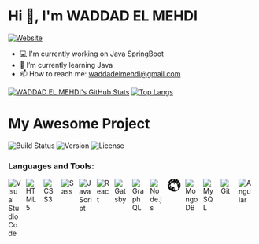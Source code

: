 # Hi 👋, I'm WADDAD EL MEHDI

[![Website](https://img.shields.io/website?label=https://waddadelmehdi.github.io/portfolio/&style=for-the-badge&url=https%3A%2F%2Fcodestackr.com)](https://waddadelmehdi.github.io/portfolio/)
- 💻 I'm currently working on Java SpringBoot
- 🌱 I’m currently learning Java 
- 📫 How to reach me: waddadelmehdi@gmail.com

[![WADDAD EL MEHDI's GitHub Stats](https://github-readme-stats.vercel.app/api?username=waddadelmehdi&show_icons=true&theme=dark)](https://github.com/waddadelmehdi)
[![Top Langs](https://github-readme-stats.vercel.app/api/top-langs/?username=waddadelmehdi&langs_count=10)](https://github.com/waddadelmehdi)





# My Awesome Project
![Build Status](https://img.shields.io/badge/build-passing-brightgreen)
![Version](https://img.shields.io/badge/version-1.0-blue)
![License](https://img.shields.io/badge/license-MIT-green)


### Languages and Tools:

<img align="left" alt="Visual Studio Code" width="26px" src="https://cdn.jsdelivr.net/gh/devicons/devicon/icons/vscode/vscode-original.svg" style="padding-right:10px;" />
<img align="left" alt="HTML5" width="26px" src="https://cdn.jsdelivr.net/gh/devicons/devicon/icons/html5/html5-original.svg" style="padding-right:10px;" />
<img align="left" alt="CSS3" width="26px" src="https://cdn.jsdelivr.net/gh/devicons/devicon/icons/css3/css3-original.svg" style="padding-right:10px;" />
<img align="left" alt="Sass" width="26px" src="https://cdn.jsdelivr.net/gh/devicons/devicon/icons/sass/sass-original.svg" style="padding-right:10px;" />
<img align="left" alt="JavaScript" width="26px" src="https://cdn.jsdelivr.net/gh/devicons/devicon/icons/javascript/javascript-original.svg" style="padding-right:10px;" />
<img align="left" alt="React" width="26px" src="https://cdn.jsdelivr.net/gh/devicons/devicon/icons/react/react-original.svg" style="padding-right:10px;" />
<img align="left" alt="Gatsby" width="26px" src="https://cdn.jsdelivr.net/gh/devicons/devicon/icons/gatsby/gatsby-original.svg" style="padding-right:10px;" />
<img align="left" alt="GraphQL" width="26px" src="https://cdn.jsdelivr.net/gh/devicons/devicon/icons/graphql/graphql-plain.svg" style="padding-right:10px;" />
<img align="left" alt="Node.js" width="26px" src="https://cdn.jsdelivr.net/gh/devicons/devicon/icons/nodejs/nodejs-original.svg" style="padding-right:10px;" />
<img align="left" alt="Deno" width="26px" src="./img/deno-light.svg" style="padding-right:10px;" />
<img align="left" alt="MongoDB" width="26px" src="https://cdn.jsdelivr.net/gh/devicons/devicon/icons/mongodb/mongodb-original.svg" style="padding-right:10px;" />
<img align="left" alt="MySQL" width="26px" src="https://cdn.jsdelivr.net/gh/devicons/devicon/icons/mysql/mysql-original.svg" style="padding-right:10px;" />
<img align="left" alt="Git" width="26px" src="https://cdn.jsdelivr.net/gh/devicons/devicon/icons/git/git-original.svg" style="padding-right:10px;" />
<img align="left" alt="Angular" width="26px" src="https://cdn.jsdelivr.net/gh/devicons/devicon@latest/icons/angularjs/angularjs-plain.svg" style="padding-right:10px;" />
